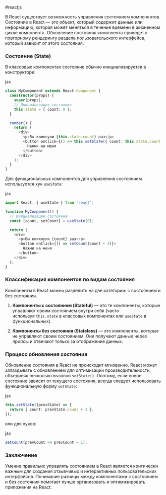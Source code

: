 #reactjs 

В React существует возможность управления состоянием компонентов. Состояние в React — это объект, который содержит данные или информацию, которая может меняться в течение времени в жизненном цикле компонента. Обновление состояния компонента приведет к повторному рендерингу раздела пользовательского интерфейса, который зависит от этого состояния.

### Состояние (State)

В классовых компонентах состояние обычно инициализируется в конструкторе:

jsx

``` typescript
class MyComponent extends React.Component {
  constructor(props) {
    super(props);
    // Инициализация состояния
    this.state = { count: 0 };
  }

  render() {
    return (
      <div>
        <p>Вы кликнули {this.state.count} раз</p>
        <button onClick={() => this.setState({ count: this.state.count + 1 })}>
          Нажми на меня
        </button>
      </div>
    );
  }
}
```

Для функциональных компонентов для управления состоянием используется хук `useState`:

jsx

```typescript
import React, { useState } from 'react';

function MyComponent() {
  // Инициализация состояния
  const [count, setCount] = useState(0);

  return (
    <div>
      <p>Вы кликнули {count} раз</p>
      <button onClick={() => setCount(count + 1)}>
        Нажми на меня
      </button>
    </div>
  );
}
```

### Классификация компонентов по видам состояния

Компоненты в React можно разделить на две категории: с состоянием и без состояния.

1. **Компоненты с состоянием (Stateful)** — это те компоненты, которые управляют своим состоянием внутри себя (часто используя `this.state` в классовых компонентах или `useState` в функциональных).
    
2. **Компоненты без состояния (Stateless)** — это компоненты, которые не управляют своим состоянием. Они получают данные через пропсы и отвечают только за отображение данных.
    

### Процесс обновления состояния

Обновление состояния в React не происходит мгновенно. React может запаздывать с обновлением для оптимизации производительности, объединяя несколько вызовов `setState()`. Поэтому, если новое состояние зависит от текущего состояния, всегда следует использовать функциональную форму `setState`:

jsx

```typescript
this.setState((prevState) => {
  return { count: prevState.count + 1 };
});
```

или для хуков:

jsx

```typescript
setCount(prevCount => prevCount + 1);
```

### Заключение

Умение правильно управлять состоянием в React является критически важным для создания отзывчивых и интерактивных пользовательских интерфейсов. Понимание разницы между компонентами с состоянием и без состояния помогает лучше организовать и оптимизировать приложения на React.